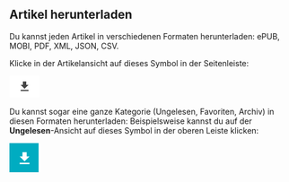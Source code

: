 Artikel herunterladen
---------------------

Du kannst jeden Artikel in verschiedenen Formaten herunterladen: ePUB,
MOBI, PDF, XML, JSON, CSV.

Klicke in der Artikelansicht auf dieses Symbol in der Seitenleiste:

![Artikel herunterladen](../../../img/user/download_article.png)

Du kannst sogar eine ganze Kategorie (Ungelesen, Favoriten, Archiv) in
diesen Formaten herunterladen: Beispielsweise kannst du auf der
**Ungelesen**-Ansicht auf dieses Symbol in der oberen Leiste klicken:

![Artikel herunterladen](../../../img/user/download_articles.png)
